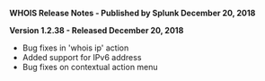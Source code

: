 **WHOIS Release Notes - Published by Splunk December 20, 2018**


**Version 1.2.38 - Released December 20, 2018**

* Bug fixes in 'whois ip' action
* Added support for IPv6 address
* Bug fixes on contextual action menu
